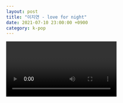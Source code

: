 ```yaml
---
layout: post
title: "이지연 - love for night"
date: 2021-07-10 23:00:00 +0900
category: k-pop
---
```


<div class="video-container">
    <video id="player" class="video-js vjs-default-skin vjs-big-play-centered" data-json="/public/json/k-pop/이지연 - love for night.json"></video>
</div>

```
```